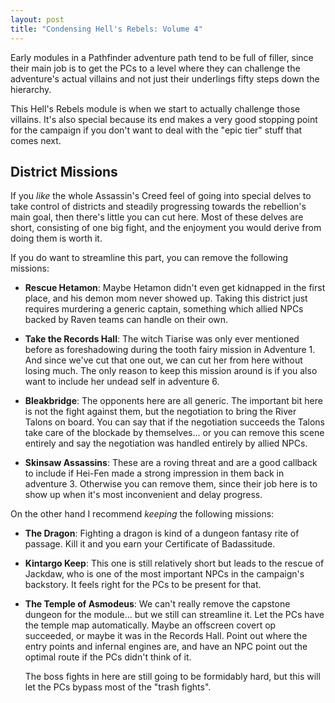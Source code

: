 ```yaml
---
layout: post
title: "Condensing Hell's Rebels: Volume 4"
---
```


Early modules in a Pathfinder adventure path tend to be full of filler, since
their main job is to get the PCs to a level where they can challenge the
adventure's actual villains and not just their underlings fifty steps down the
hierarchy.

This Hell's Rebels module is when we start to actually challenge those
villains. It's also special because its end makes a very good stopping point for
the campaign if you don't want to deal with the "epic tier" stuff that comes
next.

## District Missions

If you _like_ the whole Assassin's Creed feel of going into special delves to
take control of districts and steadily progressing towards the rebellion's main
goal, then there's little you can cut here. Most of these delves are short,
consisting of one big fight, and the enjoyment you would derive from doing them
is worth it.

If you do want to streamline this part, you can remove the following missions:

- **Rescue Hetamon**: Maybe Hetamon didn't even get kidnapped in the first
  place, and his demon mom never showed up. Taking this district just requires
  murdering a generic captain, something which allied NPCs backed by Raven teams
  can handle on their own.

- **Take the Records Hall**: The witch Tiarise was only ever mentioned before as
  foreshadowing during the tooth fairy mission in Adventure 1. And since we've
  cut that one out, we can cut her from here without losing much. The only
  reason to keep this mission around is if you also want to include her undead
  self in adventure 6.

- **Bleakbridge**: The opponents here are all generic. The important bit here is
  not the fight against them, but the negotiation to bring the River Talons on
  board. You can say that if the negotiation succeeds the Talons take care of
  the blockade by themselves... or you can remove this scene entirely and say
  the negotiation was handled entirely by allied NPCs.

- **Skinsaw Assassins**: These are a roving threat and are a good callback to
  include if Hei-Fen made a strong impression in them back in
  adventure 3. Otherwise you can remove them, since their job here is to show up
  when it's most inconvenient and delay progress.

On the other hand I recommend _keeping_ the following missions:

- **The Dragon**: Fighting a dragon is kind of a dungeon fantasy rite of
  passage. Kill it and you earn your Certificate of Badassitude.

- **Kintargo Keep**: This one is still relatively short but leads to the rescue
  of Jackdaw, who is one of the most important NPCs in the campaign's
  backstory. It feels right for the PCs to be present for that.

- **The Temple of Asmodeus**: We can't really remove the capstone dungeon for
  the module... but we still can streamline it. Let the PCs have the temple map
  automatically. Maybe an offscreen covert op succeeded, or maybe it was in the
  Records Hall. Point out where the entry points and infernal engines are, and
  have an NPC point out the optimal route if the PCs didn't think of it.

  The boss fights in here are still going to be formidably hard, but this will
  let the PCs bypass most of the "trash fights".
